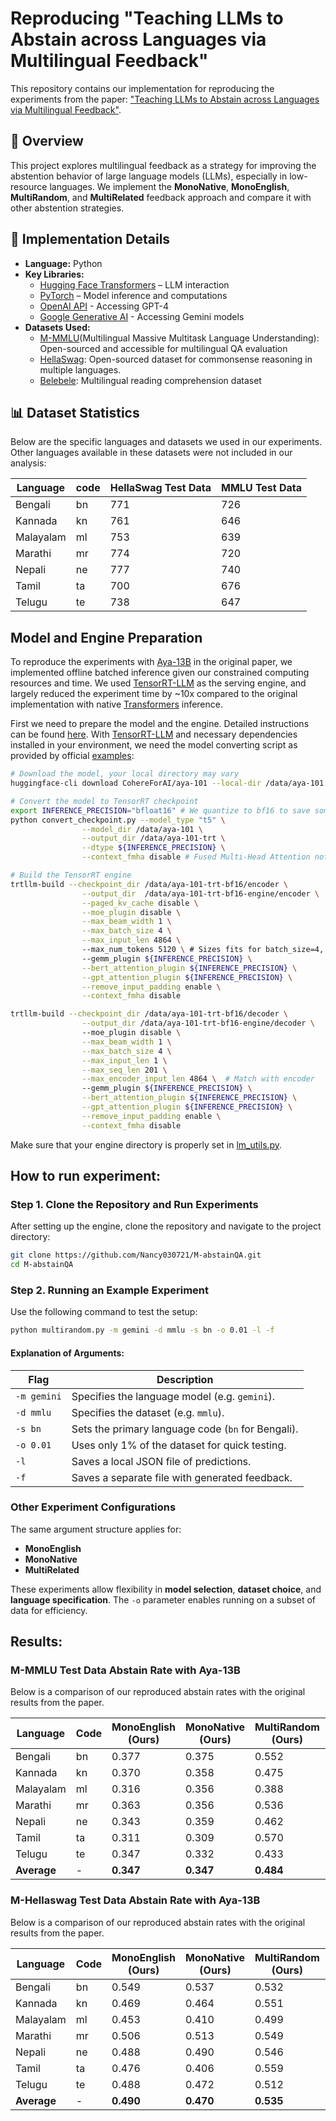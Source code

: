 # Reproducing "Teaching LLMs to Abstain across Languages via Multilingual Feedback"

This repository contains our implementation for reproducing the experiments from the paper:
["Teaching LLMs to Abstain across Languages via Multilingual Feedback"](https://arxiv.org/abs/2406.15948).

## 📌 Overview
This project explores multilingual feedback as a strategy for improving the abstention behavior of large language models (LLMs), especially in low-resource languages. We implement the **MonoNative**, **MonoEnglish**, **MultiRandom**, and **MultiRelated** feedback approach and compare it with other abstention strategies.

## 🔧 Implementation Details
- **Language:** Python
- **Key Libraries:**
  - [Hugging Face Transformers](https://huggingface.co/docs/transformers/index) – LLM interaction
  - [PyTorch](https://pytorch.org/) – Model inference and computations
  - [OpenAI API](https://platform.openai.com/docs/) - Accessing GPT-4
  - [Google Generative AI](https://ai.google.dev/) - Accessing Gemini models
- **Datasets Used:**
  - [M-MMLU](https://github.com/nlp-uoregon/mlmm-evaluation)(Multilingual Massive Multitask Language Understanding): Open-sourced and accessible for multilingual QA evaluation
  - [HellaSwag](https://github.com/nlp-uoregon/mlmm-evaluation): Open-sourced dataset for commonsense reasoning in multiple languages.
  - [Belebele](https://huggingface.co/datasets/belebele): Multilingual reading comprehension dataset
## 📊 Dataset Statistics
Below are the specific languages and datasets we used in our experiments. Other languages available in these datasets were not included in our analysis:

| Language |  code | HellaSwag Test Data | MMLU Test Data |
|----------|---------|---------------------|----------------|
| Bengali  |   bn  |       771    |     726 |
| Kannada  |   kn  |       761    |     646 |
| Malayalam|   ml  |       753    |     639 |
| Marathi  |   mr  |       774    |     720 |
| Nepali |   ne  |       777    |     740 |
| Tamil  |   ta  |       700    |     676 |
| Telugu |   te  |       738    |     647 |


## Model and Engine Preparation
To reproduce the experiments with [Aya-13B](https://huggingface.co/CohereForAI/aya-101) in the original paper, we implemented offline batched inference given our constrained computing resources and time. We used [TensorRT-LLM](https://github.com/NVIDIA/TensorRT-LLM) as the serving engine, and largely reduced the experiment time by ~10x compared to the original implementation with native [Transformers](https://github.com/huggingface/transformers) inference.

First we need to prepare the model and the engine. Detailed instructions can be found [here](https://github.com/NVIDIA/TensorRT-LLM/blob/main/examples/enc_dec/README.md). With [TensorRT-LLM](https://github.com/NVIDIA/TensorRT-LLM) and necessary dependencies installed in your environment, we need the model converting script as provided by official [examples](https://github.com/NVIDIA/TensorRT-LLM/blob/main/examples/enc_dec/convert_checkpoint.py): 
```bash
# Download the model, your local directory may vary
huggingface-cli download CohereForAI/aya-101 --local-dir /data/aya-101

# Convert the model to TensorRT checkpoint
export INFERENCE_PRECISION="bfloat16" # We quantize to bf16 to save some memory
python convert_checkpoint.py --model_type "t5" \
                --model_dir /data/aya-101 \
                --output_dir /data/aya-101-trt \
                --dtype ${INFERENCE_PRECISION} \
                --context_fmha disable # Fused Multi-Head Attention not supported for T5

# Build the TensorRT engine
trtllm-build --checkpoint_dir /data/aya-101-trt-bf16/encoder \
                --output_dir  /data/aya-101-trt-bf16-engine/encoder \
                --paged_kv_cache disable \
                --moe_plugin disable \
                --max_beam_width 1 \
                --max_batch_size 4 \
                --max_input_len 4864 \ 
                --max_num_tokens 5120 \ # Sizes fits for batch_size=4, max_new_tokens=200, single H100 serving
                --gemm_plugin ${INFERENCE_PRECISION} \
                --bert_attention_plugin ${INFERENCE_PRECISION} \
                --gpt_attention_plugin ${INFERENCE_PRECISION} \
                --remove_input_padding enable \
                --context_fmha disable

trtllm-build --checkpoint_dir /data/aya-101-trt-bf16/decoder \
                --output_dir /data/aya-101-trt-bf16-engine/decoder \ 
                --moe_plugin disable \
                --max_beam_width 1 \
                --max_batch_size 4 \
                --max_input_len 1 \
                --max_seq_len 201 \
                --max_encoder_input_len 4864 \  # Match with encoder
                --gemm_plugin ${INFERENCE_PRECISION} \
                --bert_attention_plugin ${INFERENCE_PRECISION} \
                --gpt_attention_plugin ${INFERENCE_PRECISION} \
                --remove_input_padding enable \
                --context_fmha disable
``` 
Make sure that your engine directory is properly set in [lm_utils.py](https://github.com/Nancy030721/M-abstainQA/blob/main/lm_utils.py#L24).

## How to run experiment: 
### Step 1. Clone the Repository and Run Experiments
After setting up the engine, clone the repository and navigate to the project directory:

```bash
git clone https://github.com/Nancy030721/M-abstainQA.git
cd M-abstainQA
```

### Step 2. Running an Example Experiment
Use the following command to test the setup:
```bash
python multirandom.py -m gemini -d mmlu -s bn -o 0.01 -l -f
```

#### **Explanation of Arguments:**
| Flag | Description |
|------|------------|
| `-m gemini` | Specifies the language model (e.g. `gemini`). |
| `-d mmlu` | Specifies the dataset (e.g. `mmlu`). |
| `-s bn` | Sets the primary language code (`bn` for Bengali). |
| `-o 0.01` | Uses only 1% of the dataset for quick testing. |
| `-l` | Saves a local JSON file of predictions. |
| `-f` | Saves a separate file with generated feedback. |

### **Other Experiment Configurations**
The same argument structure applies for:
- **MonoEnglish**
- **MonoNative**
- **MultiRelated**

These experiments allow flexibility in **model selection**, **dataset choice**, and **language specification**. The `-o` parameter enables running on a subset of data for efficiency.


## Results: 
### M-MMLU Test Data Abstain Rate with Aya-13B
Below is a comparison of our reproduced abstain rates with the original results from the paper.

| Language  | Code |MonoEnglish (Ours)|MonoNative (Ours)|MultiRandom (Ours)|MultiRelated (Ours)|MonoEnglish (Original)|MonoNative (Original) |MultiRandom (Original)|MultiRelated (Original)|Difference (MultiRelated)|
|-|-|-|-|-|-|-|-|-|-|-|
| Bengali   | bn | 0.377 | 0.375 | 0.552 | 0.661 | 0.580 | 0.611 | 0.597 | 0.621  | **+0.040**  |
| Kannada   | kn | 0.370 | 0.358 | 0.475 | 0.646 | 0.515 | 0.607 | 0.615 | 0.704  | **-0.058**  |
| Malayalam | ml | 0.316 | 0.356 | 0.388 | 0.642 | 0.604 | 0.649 | 0.561 | 0.595  | **+0.047**  |
| Marathi   | mr | 0.363 | 0.356 | 0.536 | 0.461 | 0.529 | 0.460 | 0.524 | 0.661  | **-0.200**  |
| Nepali    | ne | 0.343 | 0.359 | 0.462 | 0.345 | 0.578 | 0.583 | 0.549 | 0.590  | **-0.245**  |
| Tamil     | ta | 0.311 | 0.309 | 0.570 | 0.732 | 0.533 | 0.594 | 0.628 | 0.643  | **+0.089**  |
| Telugu    | te | 0.347 | 0.332 | 0.433 | 0.491 | 0.520 | 0.688 | 0.605 | 0.628  | **-0.137**  |
| **Average** | -  | **0.347** | **0.347** | **0.484** | **0.568** | **0.551** | **0.599** | **0.583** | **0.635** | **-0.067**

### M-Hellaswag Test Data Abstain Rate with Aya-13B
Below is a comparison of our reproduced abstain rates with the original results from the paper.

| Language  | Code |MonoEnglish (Ours)|MonoNative (Ours)|MultiRandom (Ours)|MultiRelated (Ours)|MonoEnglish (Original)|MonoNative (Original) |MultiRandom (Original)|MultiRelated (Original)|Difference (MultiRelated)|
|-|-|-|-|-|-|-|-|-|-|-|
| Bengali   | bn | 0.549 | 0.537 | 0.532 | 0.540 | 0.513 | 0.578 | 0.403 | 0.468  | **+0.072**  |
| Kannada   | kn | 0.469 | 0.464 | 0.551 | 0.528 | 0.572 | 0.526 | 0.553 | 0.566  | **-0.038**  |
| Malayalam | ml | 0.453 | 0.410 | 0.499 | 0.560 | 0.513 | 0.467 | 0.627 | 0.693  | **-0.133**  |
| Marathi   | mr | 0.506 | 0.513 | 0.549 | 0.525 | 0.506 | 0.481 | 0.565 | 0.578  | **-0.053**  |
| Nepali    | ne | 0.488 | 0.490 | 0.546 | 0.508 | 0.503 | 0.452 | 0.497 | 0.542  | **-0.034**  |
| Tamil     | ta | 0.476 | 0.406 | 0.559 | 0.593 | 0.514 | 0.479 | 0.650 | 0.636  | **-0.043**  |
| Telugu    | te | 0.488 | 0.472 | 0.512 | 0.537 | 0.565 | 0.524 | 0.565 | 0.558  | **-0.021**  |
| **Average** | -  | **0.490** | **0.470** | **0.535** | **0.542** | **0.527** | **0.501** | **0.551** | **0.577** | **-0.035**

